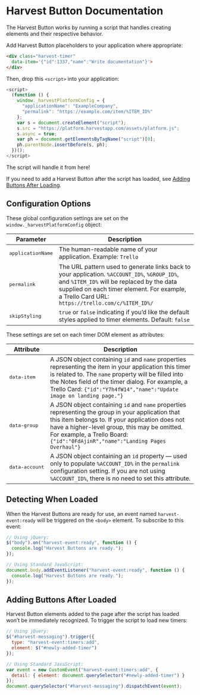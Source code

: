 # Harvest Button Documentation

The Harvest Button works by running a script that handles creating elements and their respective behavior.

Add Harvest Button placeholders to your application where appropriate:

```html
<div class="harvest-timer"
  data-item='{"id":1337,"name":"Write documentation"}'>
</div>
```

Then, drop this `<script>` into your application:

```javascript
<script>
  (function () {
    window._harvestPlatformConfig = {
      "applicationName": "ExampleCompany",
      "permalink": "https://example.com/item/%ITEM_ID%"
    };
    var s = document.createElement("script");
    s.src = "https://platform.harvestapp.com/assets/platform.js";
    s.async = true;
    var ph = document.getElementsByTagName("script")[0];
    ph.parentNode.insertBefore(s, ph);
  })();
</script>
```

The script will handle it from here!

If you need to add a Harvest Button after the script has loaded, see [Adding Buttons After Loading](#adding-buttons-after-loaded).

## Configuration Options

These global configuration settings are set on the `window._harvestPlatformConfig` object:

| Parameter                  | Description
|----------------------------|-------------
| <pre>applicationName</pre> | The human-readable name of your application. Example: `Trello`
| <pre>permalink</pre>       | The URL pattern used to generate links back to your application. `%ACCOUNT_ID%`, `%GROUP_ID%`, and `%ITEM_ID%` will be replaced by the data supplied on each timer element. For example, a Trello Card URL: `https://trello.com/c/%ITEM_ID%/`
| <pre>skipStyling</pre>     | `true` or `false` indicating if you’d like the default styles applied to timer elements. Default: `false`

These settings are set on each timer DOM element as attributes:

| Attribute               | Description
|-------------------------|-------------
| <pre>data-item</pre>    | A JSON object containing `id` and `name` properties representing the item in your application this timer is related to. The `name` property will be filled into the Notes field of the timer dialog. For example, a Trello Card: `{"id":"Y7h4fW14","name":"Update image on landing page."}`
| <pre>data-group</pre>   | A JSON object containing `id` and `name` properties representing the group in your application that this item belongs to. If your application does not have a higher-level group, this may be omitted. For example, a Trello Board: `{"id":"0FdAjinR","name":"Landing Pages Overhaul"}`
| <pre>data-account</pre> | A JSON object containing an `id` property — used only to populate `%ACCOUNT_ID%` in the `permalink` configuration setting. If you are not using `%ACCOUNT_ID%`, there is no need to set this attribute.

## Detecting When Loaded

When the Harvest Buttons are ready for use, an event named `harvest-event:ready` will be triggered on the `<body>` element. To subscribe to this event:

```javascript
// Using jQuery:
$("body").on("harvest-event:ready", function () {
  console.log("Harvest Buttons are ready.");
});

// Using Standard JavaScript:
document.body.addEventListener("harvest-event:ready", function () {
  console.log("Harvest Buttons are ready.");
});
```

## Adding Buttons After Loaded

Harvest Button elements added to the page after the script has loaded won’t be immediately recognized. To trigger the script to load new timers:

```javascript
// Using jQuery:
$("#harvest-messaging").trigger({
  type: "harvest-event:timers:add",
  element: $("#newly-added-timer")
});

// Using Standard JavaScript:
var event = new CustomEvent("harvest-event:timers:add", {
  detail: { element: document.querySelector("#newly-added-timer") }
});
document.querySelector("#harvest-messaging").dispatchEvent(event);
```

